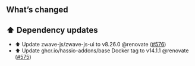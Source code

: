 ## What’s changed

## ⬆️ Dependency updates

- ⬆️ Update zwave-js/zwave-js-ui to v8.26.0 @renovate ([#576](https://github.com/hassio-addons/addon-zwave-js-ui/pull/576))
- ⬆️ Update ghcr.io/hassio-addons/base Docker tag to v14.1.1 @renovate ([#575](https://github.com/hassio-addons/addon-zwave-js-ui/pull/575))
